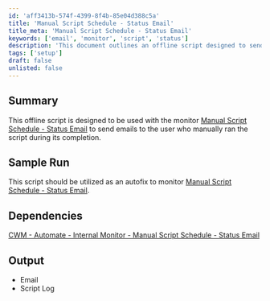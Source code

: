 ```yaml
---
id: 'aff3413b-574f-4399-8f4b-85e04d388c5a'
title: 'Manual Script Schedule - Status Email'
title_meta: 'Manual Script Schedule - Status Email'
keywords: ['email', 'monitor', 'script', 'status']
description: 'This document outlines an offline script designed to send emails to users who manually run the script, providing completion notifications. It serves as an autofix for monitoring the Manual Script Schedule - Status Email, ensuring users are kept informed of the script execution status.'
tags: ['setup']
draft: false
unlisted: false
---
```


## Summary

This offline script is designed to be used with the monitor [Manual Script Schedule - Status Email](<../monitors/Manual Script Schedule - Status Email.md>) to send emails to the user who manually ran the script during its completion.

## Sample Run

This script should be utilized as an autofix to monitor [Manual Script Schedule - Status Email](<../monitors/Manual Script Schedule - Status Email.md>).

## Dependencies

[CWM - Automate - Internal Monitor - Manual Script Schedule - Status Email](<../monitors/Manual Script Schedule - Status Email.md>)

## Output

- Email
- Script Log

